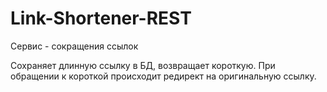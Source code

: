 # Link-Shortener-REST
Сервис - сокращения ссылок

Сохраняет длинную ссылку в БД, возвращает короткую.
При обращении к короткой происходит редирект на оригинальную ссылку.
